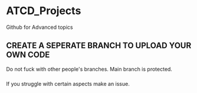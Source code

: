 # ATCD_Projects
Github for Advanced topics
## CREATE A SEPERATE BRANCH TO UPLOAD YOUR OWN CODE
Do not fuck with other people's branches. Main branch is protected.

### 
If you struggle with certain aspects make an issue.
